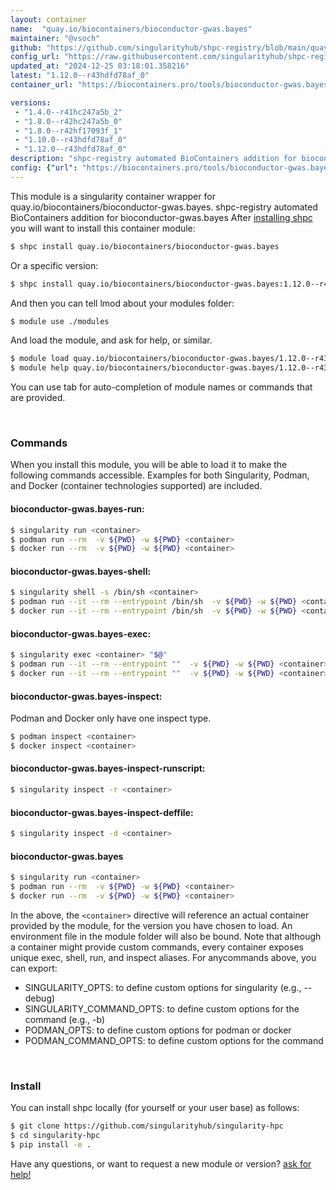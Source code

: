```yaml
---
layout: container
name:  "quay.io/biocontainers/bioconductor-gwas.bayes"
maintainer: "@vsoch"
github: "https://github.com/singularityhub/shpc-registry/blob/main/quay.io/biocontainers/bioconductor-gwas.bayes/container.yaml"
config_url: "https://raw.githubusercontent.com/singularityhub/shpc-registry/main/quay.io/biocontainers/bioconductor-gwas.bayes/container.yaml"
updated_at: "2024-12-25 03:18:01.358216"
latest: "1.12.0--r43hdfd78af_0"
container_url: "https://biocontainers.pro/tools/bioconductor-gwas.bayes"

versions:
 - "1.4.0--r41hc247a5b_2"
 - "1.8.0--r42hc247a5b_0"
 - "1.8.0--r42hf17093f_1"
 - "1.10.0--r43hdfd78af_0"
 - "1.12.0--r43hdfd78af_0"
description: "shpc-registry automated BioContainers addition for bioconductor-gwas.bayes"
config: {"url": "https://biocontainers.pro/tools/bioconductor-gwas.bayes", "maintainer": "@vsoch", "description": "shpc-registry automated BioContainers addition for bioconductor-gwas.bayes", "latest": {"1.12.0--r43hdfd78af_0": "sha256:4e6cc3c66df4625c640a4e2872ad530b59af326cb3c5636bccf6f1dfebddb079"}, "tags": {"1.4.0--r41hc247a5b_2": "sha256:1035dbb14b6a300bf5e99cba295f63bdffb60d34c28ef9949abda4eaac5d9618", "1.8.0--r42hc247a5b_0": "sha256:20c2f590f2d5d7713f393c5795cb14425b35892bb28ef37ee8f806c56f1cb9db", "1.8.0--r42hf17093f_1": "sha256:d3c67683434712a892984e06ef3bdd788bcc0ea73ea697d450ed0a137753270d", "1.10.0--r43hdfd78af_0": "sha256:a7b8992aea2bda3ad8ed54355f9ee364ee73a18f847b7c4399f1facdb381294a", "1.12.0--r43hdfd78af_0": "sha256:4e6cc3c66df4625c640a4e2872ad530b59af326cb3c5636bccf6f1dfebddb079"}, "docker": "quay.io/biocontainers/bioconductor-gwas.bayes"}
---
```


This module is a singularity container wrapper for quay.io/biocontainers/bioconductor-gwas.bayes.
shpc-registry automated BioContainers addition for bioconductor-gwas.bayes
After [installing shpc](#install) you will want to install this container module:


```bash
$ shpc install quay.io/biocontainers/bioconductor-gwas.bayes
```

Or a specific version:

```bash
$ shpc install quay.io/biocontainers/bioconductor-gwas.bayes:1.12.0--r43hdfd78af_0
```

And then you can tell lmod about your modules folder:

```bash
$ module use ./modules
```

And load the module, and ask for help, or similar.

```bash
$ module load quay.io/biocontainers/bioconductor-gwas.bayes/1.12.0--r43hdfd78af_0
$ module help quay.io/biocontainers/bioconductor-gwas.bayes/1.12.0--r43hdfd78af_0
```

You can use tab for auto-completion of module names or commands that are provided.

<br>

### Commands

When you install this module, you will be able to load it to make the following commands accessible.
Examples for both Singularity, Podman, and Docker (container technologies supported) are included.

#### bioconductor-gwas.bayes-run:

```bash
$ singularity run <container>
$ podman run --rm  -v ${PWD} -w ${PWD} <container>
$ docker run --rm  -v ${PWD} -w ${PWD} <container>
```

#### bioconductor-gwas.bayes-shell:

```bash
$ singularity shell -s /bin/sh <container>
$ podman run --it --rm --entrypoint /bin/sh  -v ${PWD} -w ${PWD} <container>
$ docker run --it --rm --entrypoint /bin/sh  -v ${PWD} -w ${PWD} <container>
```

#### bioconductor-gwas.bayes-exec:

```bash
$ singularity exec <container> "$@"
$ podman run --it --rm --entrypoint ""  -v ${PWD} -w ${PWD} <container> "$@"
$ docker run --it --rm --entrypoint ""  -v ${PWD} -w ${PWD} <container> "$@"
```

#### bioconductor-gwas.bayes-inspect:

Podman and Docker only have one inspect type.

```bash
$ podman inspect <container>
$ docker inspect <container>
```

#### bioconductor-gwas.bayes-inspect-runscript:

```bash
$ singularity inspect -r <container>
```

#### bioconductor-gwas.bayes-inspect-deffile:

```bash
$ singularity inspect -d <container>
```



#### bioconductor-gwas.bayes

```bash
$ singularity run <container>
$ podman run --rm  -v ${PWD} -w ${PWD} <container>
$ docker run --rm  -v ${PWD} -w ${PWD} <container>
```


In the above, the `<container>` directive will reference an actual container provided
by the module, for the version you have chosen to load. An environment file in the
module folder will also be bound. Note that although a container
might provide custom commands, every container exposes unique exec, shell, run, and
inspect aliases. For anycommands above, you can export:

 - SINGULARITY_OPTS: to define custom options for singularity (e.g., --debug)
 - SINGULARITY_COMMAND_OPTS: to define custom options for the command (e.g., -b)
 - PODMAN_OPTS: to define custom options for podman or docker
 - PODMAN_COMMAND_OPTS: to define custom options for the command

<br>

### Install

You can install shpc locally (for yourself or your user base) as follows:

```bash
$ git clone https://github.com/singularityhub/singularity-hpc
$ cd singularity-hpc
$ pip install -e .
```

Have any questions, or want to request a new module or version? [ask for help!](https://github.com/singularityhub/singularity-hpc/issues)